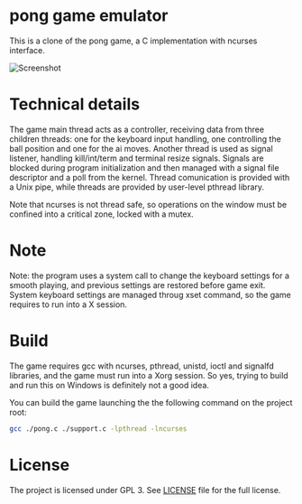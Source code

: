 pong game emulator
==================
This is a clone of the pong game, a C implementation with ncurses interface.

![Screenshot](http://i1383.photobucket.com/albums/ah312/m-programmer/pong_zps08d52b70.png)

Technical details
=================
The game main thread acts as a controller, receiving data from three 
children threads: one for the keyboard input handling, one controlling the
ball position and one for the ai moves. Another thread is used as signal listener, handling kill/int/term and terminal resize signals. Signals are blocked during program initialization and then managed with a signal file descriptor and a poll from the kernel. Thread comunication is provided
with a Unix pipe, while threads are provided by user-level pthread library.

Note that ncurses is not thread safe, so operations on the window
must be confined into a critical zone, locked with a mutex.

Note
====
Note: the program uses a system call to change the keyboard settings for a
smooth playing, and previous settings are restored before game exit.
System keyboard settings are managed throug xset command, so the game
requires to run into a X session.

Build
=====
The game requires gcc with ncurses, pthread, unistd, ioctl and signalfd libraries, and the game must run into a Xorg session. So yes, trying to build and run this on Windows is definitely not a good idea.

You can build the game launching the the following command on the project root:
```bash
gcc ./pong.c ./support.c -lpthread -lncurses
```
License
===================
The project is licensed under GPL 3. See [LICENSE](./LICENSE)
file for the full license.
